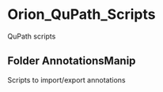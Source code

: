 # Orion_QuPath_Scripts
QuPath scripts 

## Folder AnnotationsManip
Scripts to import/export annotations
